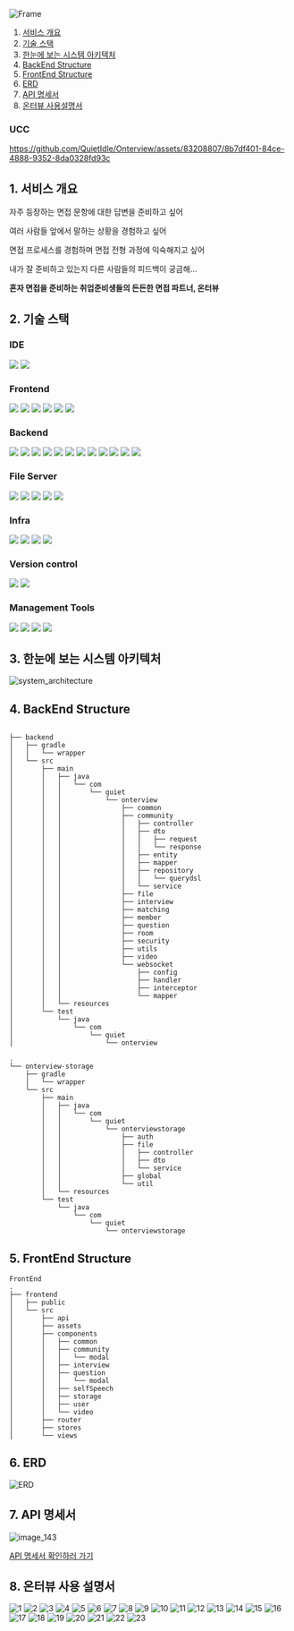 ![Frame](https://github.com/QuietIdle/Onterview/assets/83208807/545dccd2-b0eb-4dbd-9d74-c6e486df1814)


1. [서비스 개요](#1-서비스-개요)
1. [기술 스택](#2-기술-스택)
1. [한눈에 보는 시스템 아키텍처](#3-한눈에-보는-시스템-아키텍처)
1. [BackEnd Structure](#4-backend-structure)
1. [FrontEnd Structure](#5-frontend-structure)
1. [ERD](#6-erd)
1. [API 명세서](#7-API명세서)
1. [온터뷰 사용설명서](#8-온터뷰-사용설명서)

### UCC
https://github.com/QuietIdle/Onterview/assets/83208807/8b7df401-84ce-4888-9352-8da0328fd93c


## 1. 서비스 개요
자주 등장하는 면접 문항에 대한 답변을 준비하고 싶어

여러 사람들 앞에서 말하는 상황을 경험하고 싶어

면접 프로세스를 경험하며 면접 전형 과정에 익숙해지고 싶어

내가 잘 준비하고 있는지 다른 사람들의 피드백이 궁금해...

**혼자 면접을 준비하는 취업준비생들의 든든한 면접 파트너, 온터뷰**

## 2. 기술 스택

### IDE
<img src="https://img.shields.io/badge/intellij idea-000000?style=for-the-badge&logo=intellij idea&logoColor=white"> <img src="https://img.shields.io/badge/visual studio code-007ACC?style=for-the-badge&logo=visualstudiocode&logoColor=white">

### Frontend
<img src="https://img.shields.io/badge/node.js 20.11.0-339933?style=for-the-badge&logo=node.js&logoColor=white"> <img src="https://img.shields.io/badge/axios 1.6.5-5A29E4?style=for-the-badge&logo=axios&logoColor=white"> <img src="https://img.shields.io/badge/openvidu browser 2.29.1-000000?style=for-the-badge&logo=&logoColor=white">
<img src="https://img.shields.io/badge/sass-CC6699?style=for-the-badge&logo=sass&logoColor=white"> <img src="https://img.shields.io/badge/vue 3.3.11-4FC98D?style=for-the-badge&logo=vue&logoColor=white"> <img src="https://img.shields.io/badge/vuetify 3.4.10-1867C0?style=for-the-badge&logo=vuetify&logoColor=white">


### Backend
<img src="https://img.shields.io/badge/java 17-E84135?style=for-the-badge&logo=y&logoColor=white"> <img src="https://img.shields.io/badge/spring boot 3.2.1-6DB33F?style=for-the-badge&logo=spring boot&logoColor=white"> <img src="https://img.shields.io/badge/spring data jpa 3.2.1-6DB33F?style=for-the-badge&logo=t&logoColor=white"> <img src="https://img.shields.io/badge/spring security 6.2.1-6DB33F?style=for-the-badge&logo=spring security&logoColor=white"> <img src="https://img.shields.io/badge/spring security messaging 6.2.1-6DB33F?style=for-the-badge&logo=spring security&logoColor=white"> <img src="https://img.shields.io/badge/swagger 2.0.2-5EA2D?style=for-the-badge&logo=spring security&logoColor=white"> <img src="https://img.shields.io/badge/jjwt 0.8.0-000000?style=for-the-badge&logo=y&logoColor=white"> <img src="https://img.shields.io/badge/mysql 8.0.35-4479A1?style=for-the-badge&logo=mysql&logoColor=white"> <img src="https://img.shields.io/badge/openvidu 2.29.0-000000?style=for-the-badge&logo=&logoColor=white"> <img src="https://img.shields.io/badge/Spring webflux 6.1.2-000000?style=for-the-badge&logo=&logoColor=white"> <img src="https://img.shields.io/badge/Spring websocket 6.1.2-000000?style=for-the-badge&logo=&logoColor=white"> <img src="https://img.shields.io/badge/querydsl 5.0.0-000000?style=for-the-badge&logo=&logoColor=white">

### File Server
<img src="https://img.shields.io/badge/java 17-E84135?style=for-the-badge&logo=y&logoColor=white"> <img src="https://img.shields.io/badge/spring boot 3.2.1-6DB33F?style=for-the-badge&logo=spring boot&logoColor=white"> <img src="https://img.shields.io/badge/spring security 6.2.1-6DB33F?style=for-the-badge&logo=spring security&logoColor=white"> <img src="https://img.shields.io/badge/ffmpeg 0.8.0-007808?style=for-the-badge&logo=ffmpeg&logoColor=white"> <img src="https://img.shields.io/badge/jjwt 0.8.0-000000?style=for-the-badge&logo=y&logoColor=white">

### Infra
<img src="https://img.shields.io/badge/jenkins 2.426.3-D24939?style=for-the-badge&logo=jenkins&logoColor=white"> <img src="https://img.shields.io/badge/docker 25.0.0-2496ED?style=for-the-badge&logo=docker&logoColor=white"> <img src="https://img.shields.io/badge/nginx 1.25.3-009639?style=for-the-badge&logo=nginx&logoColor=white"> <img src="https://img.shields.io/badge/aws ec2-FF9900?style=for-the-badge&logo=amazon ec2&logoColor=white">

### Version control
<img src="https://img.shields.io/badge/git-F05032?style=for-the-badge&logo=git&logoColor=white"> <img src="https://img.shields.io/badge/gitlab-FC6D26?style=for-the-badge&logo=gitlab&logoColor=white">


### Management Tools
<img src="https://img.shields.io/badge/jira software-0052CC?style=for-the-badge&logo=jira software&logoColor=white"> <img src="https://img.shields.io/badge/mattermost-0058CC?style=for-the-badge&logo=mattermost&logoColor=white"> <img src="https://img.shields.io/badge/notion-000000?style=for-the-badge&logo=notion&logoColor=white"> <img src="https://img.shields.io/badge/figma-F24E1E?style=for-the-badge&logo=figma&logoColor=white">


## 3. 한눈에 보는 시스템 아키텍처
![system_architecture](https://github.com/QuietIdle/Onterview/assets/83208807/f7001998-4240-4555-ba31-9f8b4952c599)

## 4. BackEnd Structure

```

├── backend
│   ├── gradle
│   │   └── wrapper
│   └── src
│       ├── main
│       │   ├── java
│       │   │   └── com
│       │   │       └── quiet
│       │   │           └── onterview
│       │   │               ├── common
│       │   │               ├── community
│       │   │               │   ├── controller
│       │   │               │   ├── dto
│       │   │               │   │   ├── request
│       │   │               │   │   └── response
│       │   │               │   ├── entity
│       │   │               │   ├── mapper
│       │   │               │   ├── repository
│       │   │               │   │   └── querydsl
│       │   │               │   └── service
│       │   │               ├── file
│       │   │               ├── interview
│       │   │               ├── matching
│       │   │               ├── member
│       │   │               ├── question
│       │   │               ├── room
│       │   │               ├── security
│       │   │               ├── utils
│       │   │               ├── video
│       │   │               └── websocket
│       │   │                   ├── config
│       │   │                   ├── handler
│       │   │                   ├── interceptor
│       │   │                   └── mapper
│       │   └── resources
│       └── test
│           └── java
│               └── com
│                   └── quiet
│                       └── onterview
```
```
.
└── onterview-storage
    ├── gradle
    │   └── wrapper
    └── src
        ├── main
        │   ├── java
        │   │   └── com
        │   │       └── quiet
        │   │           └── onterviewstorage
        │   │               ├── auth
        │   │               ├── file
        │   │               │   ├── controller
        │   │               │   ├── dto
        │   │               │   └── service
        │   │               ├── global
        │   │               └── util
        │   └── resources
        └── test
            └── java
                └── com
                    └── quiet
                        └── onterviewstorage

```

## 5. FrontEnd Structure

```
FrontEnd
.
├── frontend
│   ├── public
│   └── src
│       ├── api
│       ├── assets
│       ├── components
│       │   ├── common
│       │   ├── community
│       │   │   └── modal
│       │   ├── interview
│       │   ├── question
│       │   │   └── modal
│       │   ├── selfSpeech
│       │   ├── storage
│       │   ├── user
│       │   └── video
│       ├── router
│       ├── stores
│       └── views
```

## 6. ERD
![ERD](https://github.com/QuietIdle/Onterview/assets/83208807/31ca0d30-6f28-4d58-bec9-4a15e3f6cfc9)

## 7. API 명세서
![image_143](https://github.com/QuietIdle/Onterview/assets/83208807/e9103b26-c74b-4981-8a75-8da46a998b00)

[API 명세서 확인하러 가기](https://meenyweeny.notion.site/API-cce33e1f591d46e79f0f6c2bd2db7d80?pvs=4)

## 8. 온터뷰 사용 설명서
![1](https://github.com/QuietIdle/Onterview/assets/83208807/f9c4a5d1-a015-4081-b2c7-d8bcce423449)
![2](https://github.com/QuietIdle/Onterview/assets/83208807/8f18aa6b-ed7b-4417-ae68-8c9391da3fb2)
![3](https://github.com/QuietIdle/Onterview/assets/83208807/fcf6afa8-9da5-4bec-accb-67a770fa474e)
![4](https://github.com/QuietIdle/Onterview/assets/83208807/66620a24-4ed9-4e44-b32b-df12018c4f66)
![5](https://github.com/QuietIdle/Onterview/assets/83208807/67b02204-dc25-4de5-8e21-975501a4aaa3)
![6](https://github.com/QuietIdle/Onterview/assets/83208807/27691ab4-5cf0-4cd7-b91d-b82c317b8fdf)
![7](https://github.com/QuietIdle/Onterview/assets/83208807/addfb536-c2df-4ace-8418-1f663d555674)
![8](https://github.com/QuietIdle/Onterview/assets/83208807/ea8948f4-acdf-41b2-80f4-5d7d751aa83f)
![9](https://github.com/QuietIdle/Onterview/assets/83208807/484c3eea-5580-439b-affb-9275d122f95c)
![10](https://github.com/QuietIdle/Onterview/assets/83208807/de5bb2c1-e790-4a8d-aba6-36aba7d5aa53)
![11](https://github.com/QuietIdle/Onterview/assets/83208807/fa90c313-8f24-4412-a09a-214d06f472b1)
![12](https://github.com/QuietIdle/Onterview/assets/83208807/1bb3b15b-bd54-4f02-8b50-d3fdfd6b6c15)
![13](https://github.com/QuietIdle/Onterview/assets/83208807/3141e1b7-590a-4e3a-8c9b-546ec79d88f0)
![14](https://github.com/QuietIdle/Onterview/assets/83208807/208054a9-c343-4904-9f6b-a385594bb970)
![15](https://github.com/QuietIdle/Onterview/assets/83208807/f8f600f8-198c-4bbc-ba2b-03f0fb19c911)
![16](https://github.com/QuietIdle/Onterview/assets/83208807/c464bf9e-264f-4472-b3c6-398f865070d7)
![17](https://github.com/QuietIdle/Onterview/assets/83208807/4c979e19-341b-4951-a696-8cf942b63824)
![18](https://github.com/QuietIdle/Onterview/assets/83208807/10f6ba0d-b499-4d89-bccb-60795b4f0d5e)
![19](https://github.com/QuietIdle/Onterview/assets/83208807/0fb42e64-dc08-42fc-a076-9292517076e8)
![20](https://github.com/QuietIdle/Onterview/assets/83208807/d0d4ef55-6cb0-471d-a1ce-21ca0a0bdb23)
![21](https://github.com/QuietIdle/Onterview/assets/83208807/a09ea9dd-d680-442b-8f66-5b886ef224ba)
![22](https://github.com/QuietIdle/Onterview/assets/83208807/ea9485b8-4aef-451d-9aac-94131e50941e)
![23](https://github.com/QuietIdle/Onterview/assets/83208807/55638b9d-34af-4e4a-be44-99e14fff9850)
